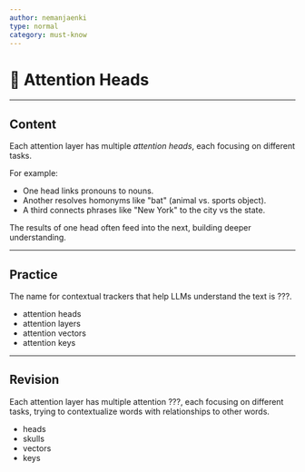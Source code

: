 ```yaml
---
author: nemanjaenki
type: normal
category: must-know
---
```


# 👀 Attention Heads

---

## Content

Each attention layer has multiple *attention heads*, each focusing on different tasks.

For example:
- One head links pronouns to nouns.
- Another resolves homonyms like "bat" (animal vs. sports object).
- A third connects phrases like "New York" to the city vs the state.

The results of one head often feed into the next, building deeper understanding.

---

## Practice

The name for contextual trackers that help LLMs understand the text is ???.

- attention heads
- attention layers
- attention vectors
- attention keys

---

## Revision

Each attention layer has multiple attention ???, each focusing on different tasks, trying to contextualize words with relationships to other words.

- heads
- skulls
- vectors
- keys
